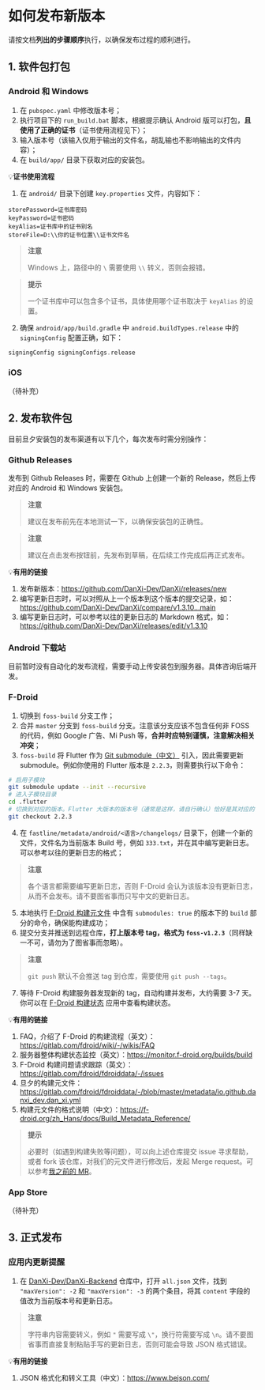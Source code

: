 # 如何发布新版本

请按文档**列出的步骤顺序**执行，以确保发布过程的顺利进行。

## 1. 软件包打包
### Android 和 Windows

1. 在 `pubspec.yaml` 中修改版本号；
2. 执行项目下的 `run_build.bat` 脚本，根据提示确认 Android 版可以打包，**且使用了正确的证书**（证书使用流程见下）；
3. 输入版本号（该输入仅用于输出的文件名，胡乱输也不影响输出的文件内容）；
4. 在 `build/app/` 目录下获取对应的安装包。

💡**证书使用流程**
1. 在 `android/` 目录下创建 `key.properties` 文件，内容如下：

```properties
storePassword=证书库密码
keyPassword=证书密码
keyAlias=证书库中的证书别名
storeFile=D:\\你的证书位置\\证书文件名
```

> **注意**
>
> Windows 上，路径中的 `\` 需要使用 `\\` 转义，否则会报错。

> **提示**
>
> 一个证书库中可以包含多个证书，具体使用哪个证书取决于 `keyAlias` 的设置。

2. 确保 `android/app/build.gradle` 中 `android.buildTypes.release` 中的 `signingConfig` 配置正确，如下：

```groovy
signingConfig signingConfigs.release
```



### iOS
（待补充）

## 2. 发布软件包
目前旦夕安装包的发布渠道有以下几个，每次发布时需分别操作：

### Github Releases
发布到 Github Releases 时，需要在 Github 上创建一个新的 Release，然后上传对应的 Android 和 Windows 安装包。

> **注意**
>
> 建议在发布前先在本地测试一下，以确保安装包的正确性。

> **注意**
>
> 建议在点击发布按钮前，先发布到草稿，在后续工作完成后再正式发布。


💡**有用的链接**

1. 发布新版本：<https://github.com/DanXi-Dev/DanXi/releases/new>
2. 编写更新日志时，可以对照从上一个版本到这个版本的提交记录，如：<https://github.com/DanXi-Dev/DanXi/compare/v1.3.10...main>
3. 编写更新日志时，可以参考以往的更新日志的 Markdown 格式，如：<https://github.com/DanXi-Dev/DanXi/releases/edit/v1.3.10>

### Android 下载站

目前暂时没有自动化的发布流程，需要手动上传安装包到服务器。具体咨询后端开发。

### F-Droid

1. 切换到 `foss-build` 分支工作；
2. 合并 `master` 分支到 `foss-build` 分支。注意该分支应该不包含任何非 FOSS 的代码，例如 Google 广告、Mi Push 等，**合并时应特别谨慎，注意解决相关冲突**；
3. `foss-build` 将 Flutter 作为 [Git submodule（中文）](https://git-scm.com/book/zh/v2/Git-%E5%B7%A5%E5%85%B7-%E5%AD%90%E6%A8%A1%E5%9D%97) 引入，因此需要更新 submodule。例如你使用的 Flutter 版本是 `2.2.3`，则需要执行以下命令：

```bash
# 启用子模块
git submodule update --init --recursive
# 进入子模块目录
cd .flutter
# 切换到对应的版本。Flutter 大版本的版本号（通常是这样，请自行确认）恰好是其对应的 Git tag 别名，因此可以直接使用版本号签出：
git checkout 2.2.3
```

4. 在 `fastline/metadata/android/<语言>/changelogs/` 目录下，创建一个新的文件，文件名为当前版本 Build 号，例如 `333.txt`，并在其中编写更新日志。可以参考以往的更新日志的格式；

> **注意**
>
> 各个语言都需要编写更新日志，否则 F-Droid 会认为该版本没有更新日志，从而不会发布。请不要图省事而只写中文的更新日志。

5. 本地执行 [F-Droid 构建元文件](https://gitlab.com/fdroid/fdroiddata/-/blob/master/metadata/io.github.danxi_dev.dan_xi.yml) 中含有 `submodules: true` 的版本下的 `build` 部分的命令，确保能构建成功；
6. 提交分支并推送到远程仓库，**打上版本号 tag，格式为 `foss-v1.2.3`**（同样缺一不可，请勿为了图省事而忽略）。

> **注意**
>
> `git push` 默认不会推送 tag 到仓库，需要使用 `git push --tags`。

7. 等待 F-Droid 构建服务器发现新的 tag，自动构建并发布，大约需要  3-7 天。你可以在 [F-Droid 构建状态](https://f-droid.org/zh_Hans/packages/de.storchp.fdroidbuildstatus/) 应用中查看构建状态。

💡**有用的链接**

1. FAQ，介绍了 F-Droid 的构建流程（英文）：<https://gitlab.com/fdroid/wiki/-/wikis/FAQ>
2. 服务器整体构建状态监控（英文）：<https://monitor.f-droid.org/builds/build>
3. F-Droid 构建问题请求跟踪（英文）：<https://gitlab.com/fdroid/fdroiddata/-/issues>
4. 旦夕的构建元文件：<https://gitlab.com/fdroid/fdroiddata/-/blob/master/metadata/io.github.danxi_dev.dan_xi.yml>
5. 构建元文件的格式说明（中文）：<https://f-droid.org/zh_Hans/docs/Build_Metadata_Reference/>

> **提示**
>
> 必要时（如遇到构建失败等问题），可以向上述仓库提交 issue 寻求帮助，或者 fork 该仓库，对我们的元文件进行修改后，发起 Merge request。可以参考[我之前的 MR](https://gitlab.com/fdroid/fdroiddata/-/merge_requests/12544)。


### App Store

（待补充）

## 3. 正式发布

### 应用内更新提醒

1. 在 [DanXi-Dev/DanXi-Backend](https://github.com/DanXi-Dev/DanXi-Backend) 仓库中，打开 `all.json` 文件，找到 `"maxVersion": -2` 和 `"maxVersion": -3` 的两个条目，将其 `content` 字段的值改为当前版本号和更新日志。

> **注意**
>
> 字符串内容需要转义，例如 `"` 需要写成 `\"`，换行符需要写成 `\n`。请不要图省事而直接复制粘贴手写的更新日志，否则可能会导致 JSON 格式错误。

💡**有用的链接**

1. JSON 格式化和转义工具（中文）：<https://www.bejson.com/>